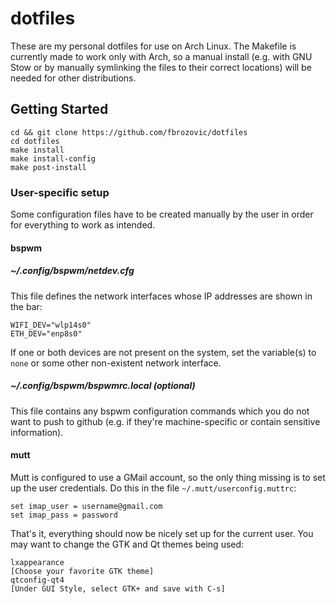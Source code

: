 # dotfiles

These are my personal dotfiles for use on Arch Linux. The Makefile is currently made to work only with Arch, so a manual install (e.g. with GNU Stow or by manually symlinking the files to their correct locations) will be needed for other distributions.

## Getting Started

```
cd && git clone https://github.com/fbrozovic/dotfiles
cd dotfiles
make install
make install-config
make post-install
```

### User-specific setup
Some configuration files have to be created manually by the user in order for everything to work as intended.

#### bspwm
##### ~/.config/bspwm/netdev.cfg
This file defines the network interfaces whose IP addresses are shown in the bar:
```
WIFI_DEV="wlp14s0"
ETH_DEV="enp8s0"
```
If one or both devices are not present on the system, set the variable(s) to `none` or some other non-existent network interface.

##### ~/.config/bspwm/bspwmrc.local (optional)
This file contains any bspwm configuration commands which you do not want to push to github (e.g. if they're machine-specific or contain sensitive information).

#### mutt
Mutt is configured to use a GMail account, so the only thing missing is to set up the user credentials. Do this in the file `~/.mutt/userconfig.muttrc`:
```
set imap_user = username@gmail.com
set imap_pass = password
```

That's it, everything should now be nicely set up for the current user. You may want to change the GTK and Qt themes being used:

```
lxappearance
[Choose your favorite GTK theme]
qtconfig-qt4
[Under GUI Style, select GTK+ and save with C-s]
```
